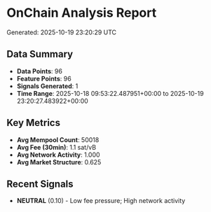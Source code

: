 # OnChain Analysis Report
Generated: 2025-10-19 23:20:29 UTC

## Data Summary
- **Data Points**: 96
- **Feature Points**: 96
- **Signals Generated**: 1
- **Time Range**: 2025-10-18 09:53:22.487951+00:00 to 2025-10-19 23:20:27.483922+00:00

## Key Metrics
- **Avg Mempool Count**: 50018
- **Avg Fee (30min)**: 1.1 sat/vB
- **Avg Network Activity**: 1.000
- **Avg Market Structure**: 0.625

## Recent Signals
- **NEUTRAL** (0.10) - Low fee pressure; High network activity
